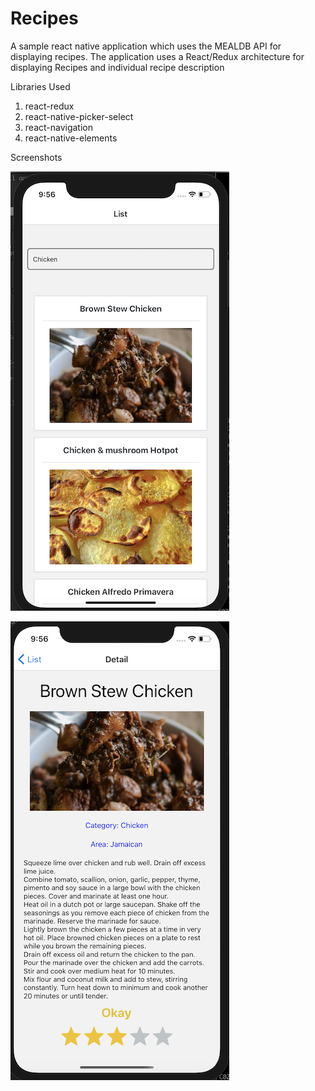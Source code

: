 # Recipes

A sample react native application which uses the MEALDB API for displaying recipes. 
The application uses a React/Redux architecture for displaying Recipes and individual recipe description


Libraries Used
1) react-redux
2) react-native-picker-select
3) react-navigation
4) react-native-elements

Screenshots

![Alt text](/screenshots/list.png?raw=true "List Image")

![Alt text](/screenshots/detail.png?raw=true "Detail Image")
